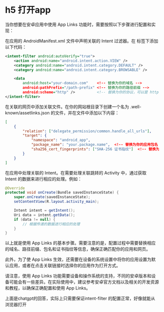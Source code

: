 # h5 打开app

当你想要在安卓应用中使用 App Links 功能时，需要按照以下步骤进行配置和实现：

在应用的 AndroidManifest.xml 文件中声明关联的 Intent 过滤器。在 <application> 标签下添加以下代码：
```xml
<intent-filter android:autoVerify="true">
    <action android:name="android.intent.action.VIEW" />
    <category android:name="android.intent.category.DEFAULT" />
    <category android:name="android.intent.category.BROWSABLE" />

    <data
        android:host="your-domain.com"    <!-- 替换为你的域名 -->
        android:pathPrefix="/path-prefix" <!-- 替换为你的路径前缀 -->
        android:scheme="http" />          <!-- 替换为你的协议，可以是 http 或 https -->
</intent-filter>
```
在关联的网页中添加关联文件。在你的网站根目录下创建一个名为 .well-known/assetlinks.json 的文件，并在文件中添加以下内容：
```json
[
    {
        "relation": ["delegate_permission/common.handle_all_urls"],
        "target": {
            "namespace": "android_app",
            "package_name": "your.package.name",  <!-- 替换为你的应用包名 -->
            "sha256_cert_fingerprints": ["SHA-256 证书指纹"]  <!-- 替换为你的应用的 SHA-256 证书指纹 -->
        }
    }
]
```
在应用中处理关联的 Intent。在需要处理关联跳转的 Activity 中，通过获取 Intent 的数据来进行相应的处理。例如：
```java
@Override
protected void onCreate(Bundle savedInstanceState) {
    super.onCreate(savedInstanceState);
    setContentView(R.layout.activity_main);

    Intent intent = getIntent();
    Uri data = intent.getData();
    if (data != null) {
        // 根据传递的数据进行相应的处理
    }
}
```
以上就是使用 App Links 的基本步骤。需要注意的是，配置过程中需要替换相应的域名、路径前缀、包名和证书指纹等信息，确保正确匹配你的应用和网页。

此外，为了使 App Links 生效，还需要在设备的系统设置中将你的应用设置为默认应用，或者在点击关联链接时选择你的应用作为打开方式。

请注意，使用 App Links 功能需要设备和操作系统的支持，不同的安卓版本和设备可能会有一些差异。在实际使用中，建议参考安卓官方文档以及相关的开发资源和教程，以确保正确配置和使用 App Links。


上面是chatgpt的回答，实际上只需要保证intent-filter 的配置正常，好像就能从浏览器打开